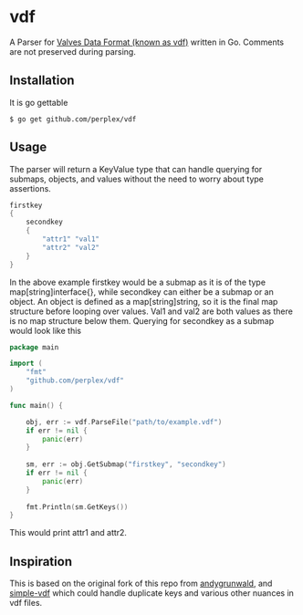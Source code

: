 # vdf

A Parser for [Valves Data Format (known as vdf)](https://developer.valvesoftware.com/wiki/KeyValues) written in Go. 
Comments are not preserved during parsing.

## Installation

It is go gettable

```
$ go get github.com/perplex/vdf
```
   

## Usage

The parser will return a KeyValue type that can handle querying for submaps, objects, and values without the need to worry about type assertions.

```go
firstkey
{
	secondkey
	{
		"attr1" "val1"
		"attr2" "val2"
	}
}
```


In the above example firstkey would be a submap as it is of the type map[string]interface{}, while secondkey can either be a submap or an object. An object is defined as a map[string]string, so it is the final map structure before looping over values. Val1 and val2 are both values as there is no map structure below them. Querying for secondkey as a submap would look like this

```go
package main

import (
	"fmt"
	"github.com/perplex/vdf"
)

func main() {

	obj, err := vdf.ParseFile("path/to/example.vdf")
	if err != nil {
		panic(err)
	}
	
	sm, err := obj.GetSubmap("firstkey", "secondkey")
	if err != nil {
		panic(err)
	}
	
	fmt.Println(sm.GetKeys())
}

```
This would print attr1 and attr2.

## Inspiration

This is based on the original fork of this repo from [andygrunwald](https://github.com/andygrunwald/vdf), and 
[simple-vdf](https://github.com/rossengeorgiev/vdf-parser) which could handle duplicate keys and various other nuances 
in vdf files.
